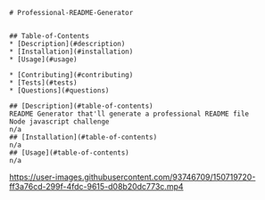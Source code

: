 
    # Professional-README-Generator
    
     
    ## Table-of-Contents
    * [Description](#description)
    * [Installation](#installation)
    * [Usage](#usage)
     
    * [Contributing](#contributing)
    * [Tests](#tests)
    * [Questions](#questions)
    
    ## [Description](#table-of-contents)
    README Generator that'll generate a professional README file
    Node javascript challenge 
    n/a
    ## [Installation](#table-of-contents)
    n/a
    ## [Usage](#table-of-contents)
    n/a
  

https://user-images.githubusercontent.com/93746709/150719720-ff3a76cd-299f-4fdc-9615-d08b20dc773c.mp4

